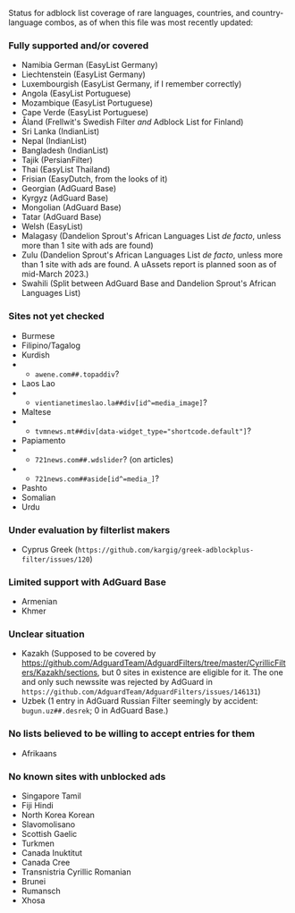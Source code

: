 Status for adblock list coverage of rare languages, countries, and country-language combos, as of when this file was most recently updated:

### Fully supported and/or covered
* Namibia German (EasyList Germany)
* Liechtenstein (EasyList Germany)
* Luxembourgish (EasyList Germany, if I remember correctly)
* Angola (EasyList Portuguese)
* Mozambique (EasyList Portuguese)
* Cape Verde (EasyList Portuguese)
* Åland (Frellwit's Swedish Filter <i>and</i> Adblock List for Finland)
* Sri Lanka (IndianList)
* Nepal (IndianList)
* Bangladesh (IndianList)
* Tajik (PersianFilter)
* Thai (EasyList Thailand)
* Frisian (EasyDutch, from the looks of it)
* Georgian (AdGuard Base)
* Kyrgyz (AdGuard Base)
* Mongolian (AdGuard Base)
* Tatar (AdGuard Base)
* Welsh (EasyList)
* Malagasy (Dandelion Sprout's African Languages List *de facto*, unless more than 1 site with ads are found)
* Zulu (Dandelion Sprout's African Languages List *de facto*, unless more than 1 site with ads are found. A uAssets report is planned soon as of mid-March 2023.)
* Swahili (Split between AdGuard Base and Dandelion Sprout's African Languages List)

### Sites not yet checked
* Burmese
* Filipino/Tagalog
* Kurdish
* * `awene.com##.topaddiv`?
* Laos Lao
* * `vientianetimeslao.la##div[id^=media_image]`?
* Maltese
* * `tvmnews.mt##div[data-widget_type="shortcode.default"]`?
* Papiamento
* * `721news.com##.wdslider`? (on articles)
* * `721news.com##aside[id^=media_]`?
* Pashto
* Somalian
* Urdu

### Under evaluation by filterlist makers
* Cyprus Greek (`https://github.com/kargig/greek-adblockplus-filter/issues/120`)

### Limited support with AdGuard Base
* Armenian
* Khmer

### Unclear situation
* Kazakh (Supposed to be covered by https://github.com/AdguardTeam/AdguardFilters/tree/master/CyrillicFilters/Kazakh/sections, but 0 sites in existence are eligible for it. The one and only such newssite was rejected by AdGuard in `https://github.com/AdguardTeam/AdguardFilters/issues/146131`)
* Uzbek (1 entry in AdGuard Russian Filter seemingly by accident: `bugun.uz##.desrek`; 0 in AdGuard Base.)

### No lists believed to be willing to accept entries for them
* Afrikaans

### No known sites with unblocked ads
* Singapore Tamil
* Fiji Hindi
* North Korea Korean
* Slavomolisano
* Scottish Gaelic
* Turkmen
* Canada Inuktitut
* Canada Cree
* Transnistria Cyrillic Romanian
* Brunei
* Rumansch
* Xhosa
